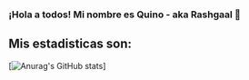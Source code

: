 ### ¡Hola a todos! Mi nombre es Quino - aka Rashgaal 👋

## Mis estadisticas son:

[![Anurag's GitHub stats](https://github-readme-stats.vercel.app/api?username=Rashgaal&show_icons=true&theme=tokyonight)]
